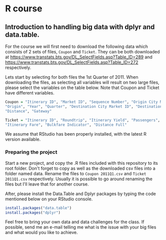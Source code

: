 # R course

## Introduction to handling big data with dplyr and data.table.

For the course we will first need to download the following data which consists of 2 sets of files, `Coupon` and `Ticket`.
They can be both downloaded at https://www.transtats.bts.gov/DL_SelectFields.asp?Table_ID=289 and https://www.transtats.bts.gov/DL_SelectFields.asp?Table_ID=272 respectively.

Lets start by selecting for both files the 1st Quarter of 2011.
When downloading the files, as selecting all variables will result on two large files, please select the variables on the table below. Note that Coupon and Ticket have different variables.

```R
Coupon = "Itinerary ID", "Market ID", "Sequence Number", "Origin City Market ID",  
"Origin", "Year", "Quarter", "Destination City Market ID", "Destination", "Trip Break", "Operating Carrier", 
"Distance", "Gateway"

Ticket = "Itinerary ID", "Roundtrip", "Itinerary Yield", "Passengers",
"Itinerary Fare", "Bulkfare Indicator", "Distance Full"
```

We assume that RStudio has been properly installed, with the latest R version available.


### Preparing the project

Start a new project, and copy the .R files included with this repository to its root folder.
Don't forget to copy as well as the downloaded csv files into a folder named data.
Rename the files to `Coupon 2011Q1.csv` and `Ticket 2011Q1.csv` respectively. Usually it is possible to go around renaming the files but I'll leave that for another course.

After, please install the Data.Table and Dplyr packages by typing the code mentioned below on your RStudio console.

```R
install.packages("data.table")
install.packages("dplyr")
```

Feel free to bring your own data and data challenges for the class. If possible, send me an e-mail telling me what is the issue with your big files and what would you like to achieve.
